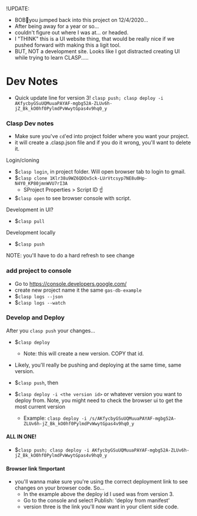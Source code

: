!UPDATE:
- BOB👀you jumped back into this project on 12/4/2020...
- After being away for a year or so...
- couldn't figure out where I was at... or headed.
- I "THINK" this is a UI website thing, that would be really nice if we pushed forward with making this a ligit tool.
- BUT, NOT a development site. Looks like I got distracted creating UI while trying to learn CLASP.....

# Dev Notes

- Quick update line for version 3! `clasp push; clasp deploy -i AKfycbyGSuUQMuuaPAYAF-mgbg52A-ZLUv6h-jZ_Bk_kO0hf0PylmdPvWwytGpas4v9hq0_y`

### Clasp Dev notes

* Make sure you've `cd`'ed into project folder where you want your project.
* it will create a .clasp.json file and if you do it wrong, you'll want to delete it.

Login/cloning
* $`clasp login`, in project folder. Will open browser tab to login to gmail.
* $`clasp clone 1Klr38u9WZ6QDOx5ck-LUrVtcsyp7NE8u0Hp-N4Y0_KP80jmnWVU7rI3A`
  * SProject Properties > Script ID ☝️
* $`clasp open` to see browser console with script.

Development in UI?
* $`clasp pull`

Development locally
* $`clasp push`

NOTE: you'll have to do a hard refresh to see change

### add project to console
- Go to https://console.developers.google.com/
- create new project name it the same `gas-db-example`
- $`clasp logs --json`
- $`clasp logs --watch`

### Develop and Deploy

After you `clasp push` your changes...
* $`clasp deploy`
  * Note: this will create a new version. COPY that id.

* Likely, you'll really be pushing and deploying at the same time, same version.
* $`clasp push`, then
* $`clasp deploy -i <the version id>` or whatever version you want to deploy from. Note, you might need to check the browser ui to get the most current version
  * Example: `clasp deploy -i /s/AKfycbyGSuUQMuuaPAYAF-mgbg52A-ZLUv6h-jZ_Bk_kO0hf0PylmdPvWwytGpas4v9hq0_y`

#### ALL IN ONE!
- $`clasp push; clasp deploy -i AKfycbyGSuUQMuuaPAYAF-mgbg52A-ZLUv6h-jZ_Bk_kO0hf0PylmdPvWwytGpas4v9hq0_y`

#### Browser link !Important
* you'll wanna make sure you're using the correct deployment link to see changes on your browser code. So...
  * In the example above the deploy id I used was from version 3.
  * Go to the console and select Publish: 'deploy from manifest'
  * version three is the link you'll now want in your client side code.
